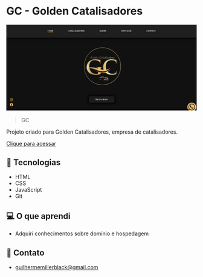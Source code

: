 # GC - Golden Catalisadores

![preview](./preview.jpeg)

> GC

Projeto criado para Golden Catalisadores, empresa de catalisadores.

[Clique para acessar](https://goldencatalisadores.com.br/)


## 🚀 Tecnologias

- HTML
- CSS
- JavaScript
- Git


## 💻 O que aprendi

- Adquiri conhecimentos sobre domínio e hospedagem

## 📨 Contato

- guilhermemillerblack@gmail.com